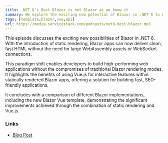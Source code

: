 ```yaml
---
title: .NET 8's Best Blazor is not Blazor as we know it  
summary: We explore the exciting new potential of Blazor in .NET 8 to develop fast, interactive Web Apps without compromise    
tags: [template,blazor,vue,api]
url: https://media.servicestack.com/podcasts/net8-best-blazor.mp3
---
```


This episode discusses the exciting new possibilities of Blazor in .NET 8. With the introduction of 
static rendering, Blazor apps can now deliver clean, fast HTML without the need for large 
WebAssembly assets or WebSocket connections. 

This paradigm shift enables developers to build high-performing web applications without 
the compromises of traditional Blazor rendering modes. It highlights the benefits of using Vue.js 
for interactive features within statically rendered Blazor apps, offering a solution for building 
fast, SEO-friendly applications. 

It concludes with a comparison of different Blazor implementations, including the new Blazor Vue 
template, demonstrating the significant improvements achieved through the combination of 
static rendering and Vue.js.

### Links

- [Blog Post](/posts/net8-best-blazor)
